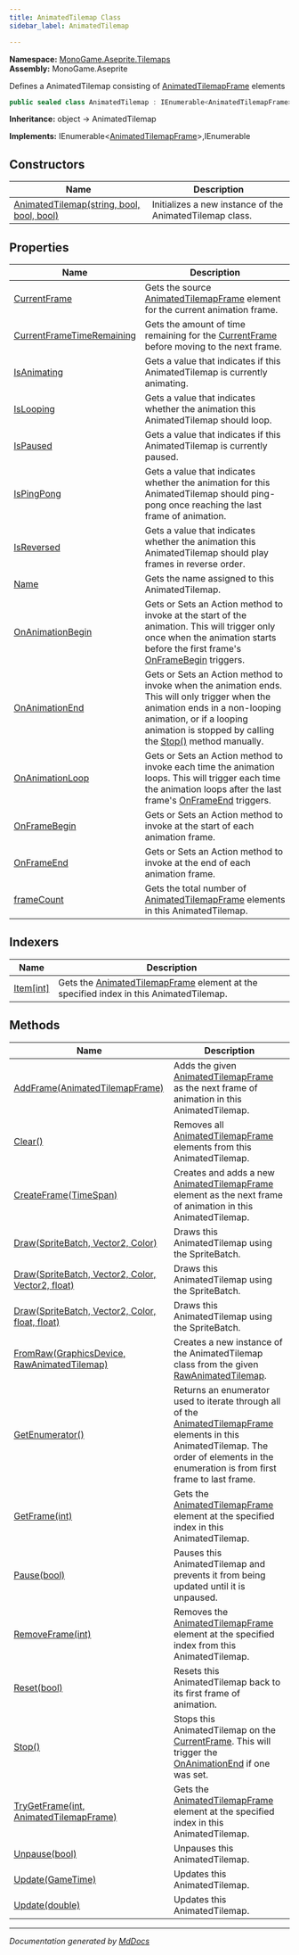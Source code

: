 ```yaml
---
title: AnimatedTilemap Class
sidebar_label: AnimatedTilemap

---
```


**Namespace:** [MonoGame.Aseprite.Tilemaps](../)  
**Assembly:** MonoGame.Aseprite

Defines a AnimatedTilemap consisting of [AnimatedTilemapFrame](../AnimatedTilemapFrame/) elements

```csharp
public sealed class AnimatedTilemap : IEnumerable<AnimatedTilemapFrame>, IEnumerable
```

**Inheritance:** object → AnimatedTilemap

**Implements:** IEnumerable\<[AnimatedTilemapFrame](../AnimatedTilemapFrame/)\>,IEnumerable

## Constructors

| Name                                                               | Description                                              |
| ------------------------------------------------------------------ | -------------------------------------------------------- |
| [AnimatedTilemap(string, bool, bool, bool)](Constructors/) | Initializes a new instance of the AnimatedTilemap class. |

## Properties

| Name                                                                 | Description                                                                                                                                                                                                                                   |
| -------------------------------------------------------------------- | --------------------------------------------------------------------------------------------------------------------------------------------------------------------------------------------------------------------------------------------- |
| [CurrentFrame](Properties/CurrentFrame.md)                           | Gets the source [AnimatedTilemapFrame](../AnimatedTilemapFrame/) element for the current animation frame.                                                                                                                             |
| [CurrentFrameTimeRemaining](Properties/CurrentFrameTimeRemaining.md) | Gets the amount of time remaining for the [CurrentFrame](Properties/CurrentFrame.md) before moving to the next frame.                                                                                                                         |
| [IsAnimating](Properties/IsAnimating.md)                             | Gets a value that indicates if this AnimatedTilemap is currently animating.                                                                                                                                                                   |
| [IsLooping](Properties/IsLooping.md)                                 | Gets a value that indicates whether the animation this AnimatedTilemap should loop.                                                                                                                                                           |
| [IsPaused](Properties/IsPaused.md)                                   | Gets a value that indicates if this AnimatedTilemap is currently paused.                                                                                                                                                                      |
| [IsPingPong](Properties/IsPingPong.md)                               | Gets a value that indicates whether the animation for this AnimatedTilemap should ping\-pong  once reaching the last frame of animation.                                                                                                      |
| [IsReversed](Properties/IsReversed.md)                               | Gets a value that indicates whether the animation this AnimatedTilemap should play frames  in reverse order.                                                                                                                                  |
| [Name](Properties/Name.md)                                           | Gets the name assigned to this AnimatedTilemap.                                                                                                                                                                                               |
| [OnAnimationBegin](Properties/OnAnimationBegin.md)                   | Gets or Sets an Action method to invoke at the start of the animation.  This will trigger only once when the animation starts before the first frame's [OnFrameBegin](Properties/OnFrameBegin.md) triggers.                                   |
| [OnAnimationEnd](Properties/OnAnimationEnd.md)                       | Gets or Sets an Action method to invoke when the animation ends.  This will only trigger when  the animation ends in a non\-looping animation, or if a looping animation is stopped by calling the [Stop()](Methods/Stop.md) method manually. |
| [OnAnimationLoop](Properties/OnAnimationLoop.md)                     | Gets or Sets an Action method to invoke each time the animation loops.  This will trigger each time the animation loops after the last frame's [OnFrameEnd](Properties/OnFrameEnd.md) triggers.                                               |
| [OnFrameBegin](Properties/OnFrameBegin.md)                           | Gets or Sets an Action method to invoke at the start of each animation frame.                                                                                                                                                                 |
| [OnFrameEnd](Properties/OnFrameEnd.md)                               | Gets or Sets an Action method to invoke at the end of each animation frame.                                                                                                                                                                   |
| [frameCount](Properties/frameCount.md)                               | Gets the total number of [AnimatedTilemapFrame](../AnimatedTilemapFrame/) elements in this AnimatedTilemap.                                                                                                                           |

## Indexers

| Name                            | Description                                                                                                               |
| ------------------------------- | ------------------------------------------------------------------------------------------------------------------------- |
| [Item\[int\]](Indexers/Item.md) | Gets the [AnimatedTilemapFrame](../AnimatedTilemapFrame/) element at the specified index in this AnimatedTilemap. |

## Methods

| Name                                                                                                             | Description                                                                                                                                                                                                                      |
| ---------------------------------------------------------------------------------------------------------------- | -------------------------------------------------------------------------------------------------------------------------------------------------------------------------------------------------------------------------------- |
| [AddFrame(AnimatedTilemapFrame)](Methods/AddFrame.md)                                                            | Adds the given [AnimatedTilemapFrame](../AnimatedTilemapFrame/) as the next frame of animation in this AnimatedTilemap.                                                                                                  |
| [Clear()](Methods/Clear.md)                                                                                      | Removes all [AnimatedTilemapFrame](../AnimatedTilemapFrame/) elements from this AnimatedTilemap.                                                                                                                         |
| [CreateFrame(TimeSpan)](Methods/CreateFrame.md)                                                                  | Creates and adds a new [AnimatedTilemapFrame](../AnimatedTilemapFrame/) element as the next frame of animation in this AnimatedTilemap.                                                                                  |
| [Draw(SpriteBatch, Vector2, Color)](Methods/Draw.md#drawspritebatch-vector2-color)                               | Draws this AnimatedTilemap using the SpriteBatch.                                                                                                                                                                                |
| [Draw(SpriteBatch, Vector2, Color, Vector2, float)](Methods/Draw.md#drawspritebatch-vector2-color-vector2-float) | Draws this AnimatedTilemap using the SpriteBatch.                                                                                                                                                                                |
| [Draw(SpriteBatch, Vector2, Color, float, float)](Methods/Draw.md#drawspritebatch-vector2-color-float-float)     | Draws this AnimatedTilemap using the SpriteBatch.                                                                                                                                                                                |
| [FromRaw(GraphicsDevice, RawAnimatedTilemap)](Methods/FromRaw.md)                                                | Creates a new instance of the AnimatedTilemap class from the given [RawAnimatedTilemap](../../RawTypes/RawAnimatedTilemap/).                                                                                             |
| [GetEnumerator()](Methods/GetEnumerator.md)                                                                      | Returns an enumerator used to iterate through all of the [AnimatedTilemapFrame](../AnimatedTilemapFrame/) elements in this AnimatedTilemap.  The order of elements in the enumeration is from first frame to last frame. |
| [GetFrame(int)](Methods/GetFrame.md)                                                                             | Gets the [AnimatedTilemapFrame](../AnimatedTilemapFrame/) element at the specified index in this AnimatedTilemap.                                                                                                        |
| [Pause(bool)](Methods/Pause.md)                                                                                  | Pauses this AnimatedTilemap and prevents it from being updated until it is unpaused.                                                                                                                                             |
| [RemoveFrame(int)](Methods/RemoveFrame.md)                                                                       | Removes the [AnimatedTilemapFrame](../AnimatedTilemapFrame/) element at the specified index from this AnimatedTilemap.                                                                                                   |
| [Reset(bool)](Methods/Reset.md)                                                                                  | Resets this AnimatedTilemap back to its first frame of animation.                                                                                                                                                                |
| [Stop()](Methods/Stop.md)                                                                                        | Stops this AnimatedTilemap on the [CurrentFrame](Properties/CurrentFrame.md).  This will trigger the [OnAnimationEnd](Properties/OnAnimationEnd.md) if one was set.                                                              |
| [TryGetFrame(int, AnimatedTilemapFrame)](Methods/TryGetFrame.md)                                                 | Gets the [AnimatedTilemapFrame](../AnimatedTilemapFrame/) element at the specified index in this AnimatedTilemap.                                                                                                        |
| [Unpause(bool)](Methods/Unpause.md)                                                                              | Unpauses this AnimatedTilemap.                                                                                                                                                                                                   |
| [Update(GameTime)](Methods/Update.md#updategametime)                                                             | Updates this AnimatedTilemap.                                                                                                                                                                                                    |
| [Update(double)](Methods/Update.md#updatedouble)                                                                 | Updates this AnimatedTilemap.                                                                                                                                                                                                    |

___

*Documentation generated by [MdDocs](https://github.com/ap0llo/mddocs)*
